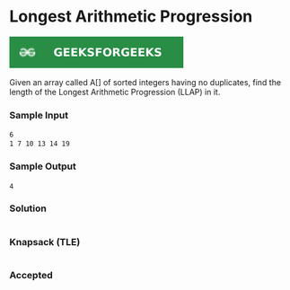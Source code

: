 # Longest Arithmetic Progression

[![Problem Link](../assets/gfg.svg)](https://practice.geeksforgeeks.org/problems/longest-arithmetic-progression1019/1/#)

Given an array called A[] of sorted integers having no duplicates, find the length of the Longest Arithmetic Progression (LLAP) in it.

### Sample Input
```
6
1 7 10 13 14 19
```

### Sample Output
```
4
```

### Solution
```cpp

```
### Knapsack (TLE)
```cpp

```

### Accepted

